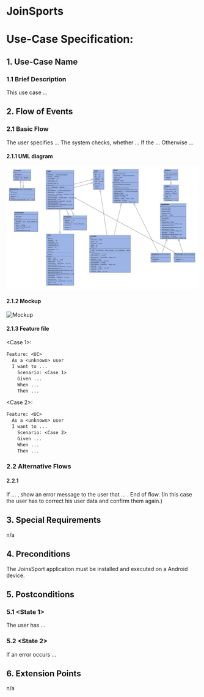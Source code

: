 # JoinSports
# Use-Case Specification: <UC>

## 1. Use-Case Name 
### 1.1 Brief Description
This use case ...

## 2. Flow of Events
### 2.1 Basic Flow 
The user specifies ...
The system checks, whether ... 
If the ... 
Otherwise ...

#### 2.1.1 UML diagram
![UC diagram][UC]

#### 2.1.2 Mockup 
![Mockup][Mock]

#### 2.1.3 Feature file
<!-- ![Feature] -->

<Case 1>:
```cucumber
Feature: <UC>
  As a <unknown> user
  I want to ...
 	Scenario: <Case 1>
    Given ...
    When ...
    Then ...
```
<Case 2>:
```cucumber
Feature: <UC>
  As a <unknown> user
  I want to ...
 	Scenario: <Case 2>
    Given ...
    When ...
    Then ...
```


### 2.2 Alternative Flows
#### 2.2.1 <Case>
If ... , show an error message to the user that ... . End of flow.
(In this case the user has to correct his user data and confirm them again.)

## 3. Special Requirements
n/a

## 4. Preconditions
The JoinsSport application must be installed and executed on a Android device.

## 5. Postconditions
### 5.1 <State 1>
The user has ...

### 5.2	<State 2>
If an error occurs ...

## 6. Extension Points
n/a

<!-- picture links -->
[UC]: https://github.com/JoinSports/Documentation/blob/master/Class-diagram-UML/ClassDiagram_UML_cut.jpeg "UML Diagram"
[Mock]: ? "Mockup"
<!-- [Feature]:  "Feature file" -->
